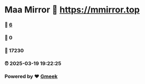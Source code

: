 # Maa Mirror :link: https://mmirror.top 
### :page_facing_up: [6](https://mmirror.top/tag.html) 
### :speech_balloon: 0 
### :hibiscus: 17230 
### :alarm_clock: 2025-03-19 19:22:25 
### Powered by :heart: [Gmeek](https://github.com/Meekdai/Gmeek)
